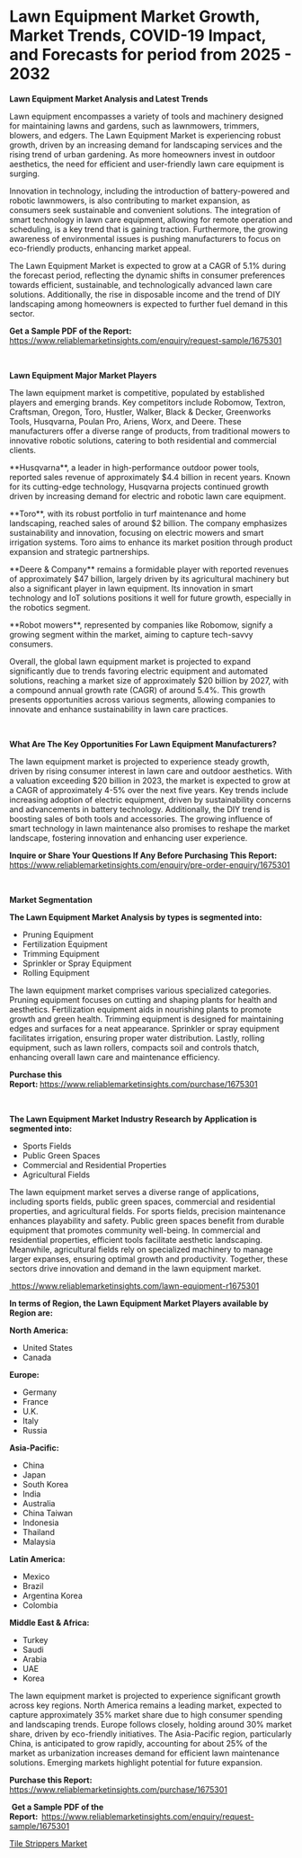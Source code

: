 <p><h1>Lawn Equipment Market Growth, Market Trends, COVID-19 Impact, and Forecasts for period from 2025 - 2032</h1></p><p><strong>Lawn Equipment Market Analysis and Latest Trends</strong></p>
<p><p>Lawn equipment encompasses a variety of tools and machinery designed for maintaining lawns and gardens, such as lawnmowers, trimmers, blowers, and edgers. The Lawn Equipment Market is experiencing robust growth, driven by an increasing demand for landscaping services and the rising trend of urban gardening. As more homeowners invest in outdoor aesthetics, the need for efficient and user-friendly lawn care equipment is surging. </p><p>Innovation in technology, including the introduction of battery-powered and robotic lawnmowers, is also contributing to market expansion, as consumers seek sustainable and convenient solutions. The integration of smart technology in lawn care equipment, allowing for remote operation and scheduling, is a key trend that is gaining traction. Furthermore, the growing awareness of environmental issues is pushing manufacturers to focus on eco-friendly products, enhancing market appeal.</p><p>The Lawn Equipment Market is expected to grow at a CAGR of 5.1% during the forecast period, reflecting the dynamic shifts in consumer preferences towards efficient, sustainable, and technologically advanced lawn care solutions. Additionally, the rise in disposable income and the trend of DIY landscaping among homeowners is expected to further fuel demand in this sector.</p></p>
<p><strong>Get a Sample PDF of the Report:&nbsp;</strong> <a href="https://www.reliablemarketinsights.com/enquiry/request-sample/1675301?utm_campaign=2207&utm_medium=2&utm_source=Github&utm_content=ia&utm_term=11042025&utm_id=lawn-equipment">https://www.reliablemarketinsights.com/enquiry/request-sample/1675301</a></p>
<p>&nbsp;</p>
<p><strong>Lawn Equipment Major Market Players</strong></p>
<p><p>The lawn equipment market is competitive, populated by established players and emerging brands. Key competitors include Robomow, Textron, Craftsman, Oregon, Toro, Hustler, Walker, Black & Decker, Greenworks Tools, Husqvarna, Poulan Pro, Ariens, Worx, and Deere. These manufacturers offer a diverse range of products, from traditional mowers to innovative robotic solutions, catering to both residential and commercial clients.</p><p>**Husqvarna**, a leader in high-performance outdoor power tools, reported sales revenue of approximately $4.4 billion in recent years. Known for its cutting-edge technology, Husqvarna projects continued growth driven by increasing demand for electric and robotic lawn care equipment.</p><p>**Toro**, with its robust portfolio in turf maintenance and home landscaping, reached sales of around $2 billion. The company emphasizes sustainability and innovation, focusing on electric mowers and smart irrigation systems. Toro aims to enhance its market position through product expansion and strategic partnerships.</p><p>**Deere & Company** remains a formidable player with reported revenues of approximately $47 billion, largely driven by its agricultural machinery but also a significant player in lawn equipment. Its innovation in smart technology and IoT solutions positions it well for future growth, especially in the robotics segment.</p><p>**Robot mowers**, represented by companies like Robomow, signify a growing segment within the market, aiming to capture tech-savvy consumers. </p><p>Overall, the global lawn equipment market is projected to expand significantly due to trends favoring electric equipment and automated solutions, reaching a market size of approximately $20 billion by 2027, with a compound annual growth rate (CAGR) of around 5.4%. This growth presents opportunities across various segments, allowing companies to innovate and enhance sustainability in lawn care practices.</p></p>
<p>&nbsp;</p>
<p><strong>What Are The Key Opportunities For Lawn Equipment Manufacturers?</strong></p>
<p><p>The lawn equipment market is projected to experience steady growth, driven by rising consumer interest in lawn care and outdoor aesthetics. With a valuation exceeding $20 billion in 2023, the market is expected to grow at a CAGR of approximately 4-5% over the next five years. Key trends include increasing adoption of electric equipment, driven by sustainability concerns and advancements in battery technology. Additionally, the DIY trend is boosting sales of both tools and accessories. The growing influence of smart technology in lawn maintenance also promises to reshape the market landscape, fostering innovation and enhancing user experience.</p></p>
<p><strong>Inquire or Share Your Questions If Any Before Purchasing This Report:</strong> <a href="https://www.reliablemarketinsights.com/enquiry/pre-order-enquiry/1675301?utm_campaign=2207&utm_medium=2&utm_source=Github&utm_content=ia&utm_term=11042025&utm_id=lawn-equipment">https://www.reliablemarketinsights.com/enquiry/pre-order-enquiry/1675301</a></p>
<p>&nbsp;</p>
<p><strong>Market Segmentation</strong></p>
<p><strong>The Lawn Equipment Market Analysis by types is segmented into:</strong></p>
<p><ul><li>Pruning Equipment</li><li>Fertilization Equipment</li><li>Trimming Equipment</li><li>Sprinkler or Spray Equipment</li><li>Rolling Equipment</li></ul></p>
<p><p>The lawn equipment market comprises various specialized categories. Pruning equipment focuses on cutting and shaping plants for health and aesthetics. Fertilization equipment aids in nourishing plants to promote growth and green health. Trimming equipment is designed for maintaining edges and surfaces for a neat appearance. Sprinkler or spray equipment facilitates irrigation, ensuring proper water distribution. Lastly, rolling equipment, such as lawn rollers, compacts soil and controls thatch, enhancing overall lawn care and maintenance efficiency.</p></p>
<p><strong>Purchase this Report:&nbsp;</strong><a href="https://www.reliablemarketinsights.com/purchase/1675301?utm_campaign=2207&utm_medium=2&utm_source=Github&utm_content=ia&utm_term=11042025&utm_id=lawn-equipment">https://www.reliablemarketinsights.com/purchase/1675301</a></p>
<p>&nbsp;</p>
<p><strong>The Lawn Equipment Market Industry Research by Application is segmented into:</strong></p>
<p><ul><li>Sports Fields</li><li>Public Green Spaces</li><li>Commercial and Residential Properties</li><li>Agricultural Fields</li></ul></p>
<p><p>The lawn equipment market serves a diverse range of applications, including sports fields, public green spaces, commercial and residential properties, and agricultural fields. For sports fields, precision maintenance enhances playability and safety. Public green spaces benefit from durable equipment that promotes community well-being. In commercial and residential properties, efficient tools facilitate aesthetic landscaping. Meanwhile, agricultural fields rely on specialized machinery to manage larger expanses, ensuring optimal growth and productivity. Together, these sectors drive innovation and demand in the lawn equipment market.</p></p>
<p><a href="https://www.reliablemarketinsights.com/lawn-equipment-r1675301?utm_campaign=2207&utm_medium=2&utm_source=Github&utm_content=ia&utm_term=11042025&utm_id=lawn-equipment">&nbsp;https://www.reliablemarketinsights.com/lawn-equipment-r1675301</a></p>
<p><strong>In terms of Region, the Lawn Equipment Market Players available by Region are:</strong></p>
<p>
    <p> <strong> North America: </strong>
        <ul>
            <li>United States</li>
            <li>Canada</li>
        </ul>
        </p> 
    <p> <strong> Europe: </strong>
        <ul>
            <li>Germany</li>
            <li>France</li>
            <li>U.K.</li>
            <li>Italy</li>
            <li>Russia</li>
        </ul>
        </p> 
    <p> <strong> Asia-Pacific: </strong>
        <ul>
            <li>China</li>
            <li>Japan</li>
            <li>South Korea</li>
            <li>India</li>
            <li>Australia</li>
            <li>China Taiwan</li>
            <li>Indonesia</li>
            <li>Thailand</li>
            <li>Malaysia</li>
        </ul>
        </p> 
    <p> <strong> Latin America: </strong>
        <ul>
            <li>Mexico</li>
            <li>Brazil</li>
            <li>Argentina Korea</li>
            <li>Colombia</li>
        </ul>
        </p> 
    <p> <strong> Middle East & Africa: </strong>
        <ul>
            <li>Turkey</li>
            <li>Saudi</li>
            <li>Arabia</li>
            <li>UAE</li>
            <li>Korea</li>
        </ul>
    </p>
    </p>
<p><p>The lawn equipment market is projected to experience significant growth across key regions. North America remains a leading market, expected to capture approximately 35% market share due to high consumer spending and landscaping trends. Europe follows closely, holding around 30% market share, driven by eco-friendly initiatives. The Asia-Pacific region, particularly China, is anticipated to grow rapidly, accounting for about 25% of the market as urbanization increases demand for efficient lawn maintenance solutions. Emerging markets highlight potential for future expansion.</p></p>
<p><strong>Purchase this Report: </strong><a href="https://www.reliablemarketinsights.com/purchase/1675301?utm_campaign=2207&utm_medium=2&utm_source=Github&utm_content=ia&utm_term=11042025&utm_id=lawn-equipment">https://www.reliablemarketinsights.com/purchase/1675301</a></p>
<p>&nbsp;<strong>Get a Sample PDF of the Report:&nbsp;&nbsp;</strong><a href="https://www.reliablemarketinsights.com/enquiry/request-sample/1675301?utm_campaign=2207&utm_medium=2&utm_source=Github&utm_content=ia&utm_term=11042025&utm_id=lawn-equipment">https://www.reliablemarketinsights.com/enquiry/request-sample/1675301</a></p>
<p><strong></strong></p>
<p><p><a href="https://github.com/marlanamarvn/Market-Research-Report-List-1/blob/main/tile-strippers-market.md?utm_campaign=2207&utm_medium=2&utm_source=Github&utm_content=ia&utm_term=11042025&utm_id=lawn-equipment">Tile Strippers Market</a></p></p>